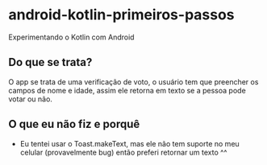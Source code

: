 # android-kotlin-primeiros-passos
Experimentando o Kotlin com Android

## Do que se trata?
O app se trata de uma verificação de voto, o usuário tem que preencher os campos de nome e idade, assim ele retorna em texto se a pessoa pode votar ou não.

## O que eu não fiz e porquê
- Eu tentei usar o Toast.makeText, mas ele não tem suporte no meu celular (provavelmente bug) então preferi retornar um texto ^^